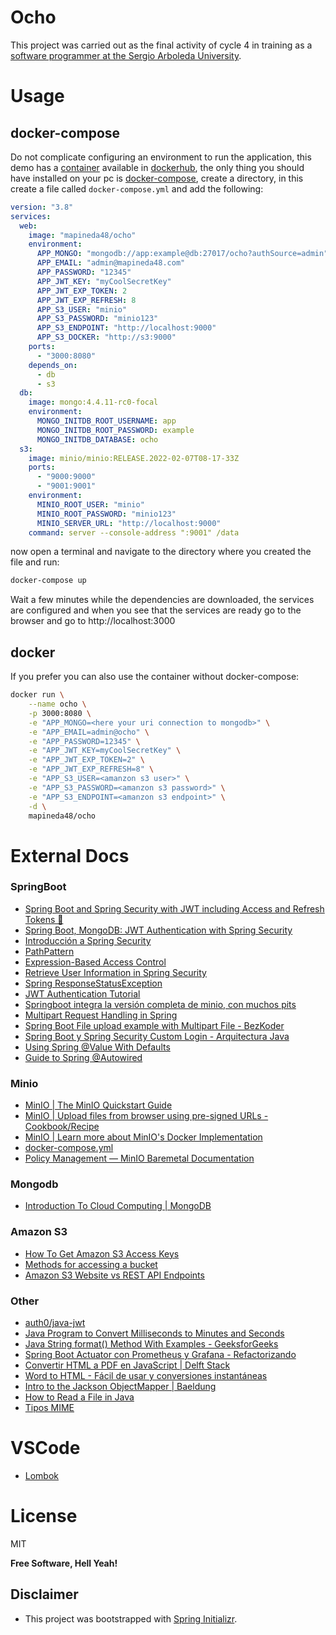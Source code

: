 # Ocho

This project was carried out as the final activity of cycle 4 in training as a [software programmer at the Sergio Arboleda University](https://www.usergioarboleda.edu.co/noticias/la-sergio-hara-parte-de-mision-tic-2022-el-programa-para-capacitar-a-mas-de-50-mil-colombianos-en-habilidades-y-competencias-4-0/).

# Usage

## docker-compose

Do not complicate configuring an environment to run the application, this demo has a [container](https://hub.docker.com/r/mapineda48/ocho) available in [dockerhub](https://hub.docker.com/), the only thing you should have installed on your pc is [docker-compose](https://docs.docker.com/compose/), create a directory, in this create a file called `docker-compose.yml` and add the following:

```yml
version: "3.8"
services: 
  web:
    image: "mapineda48/ocho"
    environment:
      APP_MONGO: "mongodb://app:example@db:27017/ocho?authSource=admin"
      APP_EMAIL: "admin@mapineda48.com"
      APP_PASSWORD: "12345"
      APP_JWT_KEY: "myCoolSecretKey"
      APP_JWT_EXP_TOKEN: 2
      APP_JWT_EXP_REFRESH: 8
      APP_S3_USER: "minio"
      APP_S3_PASSWORD: "minio123"
      APP_S3_ENDPOINT: "http://localhost:9000"
      APP_S3_DOCKER: "http://s3:9000"
    ports:
      - "3000:8080"
    depends_on:
      - db
      - s3
  db:
    image: mongo:4.4.11-rc0-focal
    environment:
      MONGO_INITDB_ROOT_USERNAME: app
      MONGO_INITDB_ROOT_PASSWORD: example
      MONGO_INITDB_DATABASE: ocho
  s3:
    image: minio/minio:RELEASE.2022-02-07T08-17-33Z
    ports:
      - "9000:9000"
      - "9001:9001"
    environment:
      MINIO_ROOT_USER: "minio"
      MINIO_ROOT_PASSWORD: "minio123"
      MINIO_SERVER_URL: "http://localhost:9000"
    command: server --console-address ":9001" /data
```
now open a terminal and navigate to the directory where you created the file and run:

```sh
docker-compose up
```
Wait a few minutes while the dependencies are downloaded, the services are configured and when you see that the services are ready go to the browser and go to http://localhost:3000

## docker

If you prefer you can also use the container without docker-compose:

```sh
docker run \
    --name ocho \
    -p 3000:8080 \
    -e "APP_MONGO=<here your uri connection to mongodb>" \
    -e "APP_EMAIL=admin@ocho" \
    -e "APP_PASSWORD=12345" \
    -e "APP_JWT_KEY=myCoolSecretKey" \
    -e "APP_JWT_EXP_TOKEN=2" \
    -e "APP_JWT_EXP_REFRESH=8" \
    -e "APP_S3_USER=<amanzon s3 user>" \
    -e "APP_S3_PASSWORD=<amanzon s3 password>" \
    -e "APP_S3_ENDPOINT=<amanzon s3 endpoint>" \
    -d \
    mapineda48/ocho
```

# External Docs

### SpringBoot

- [Spring Boot and Spring Security with JWT including Access and Refresh Tokens 🔑](https://www.youtube.com/watch?v=VVn9OG9nfH0)
- [Spring Boot, MongoDB: JWT Authentication with Spring Security](https://www.bezkoder.com/spring-boot-jwt-auth-mongodb/)
- [Introducción a Spring Security](https://www.adictosaltrabajo.com/2020/05/21/introduccion-a-spring-security/)
- [PathPattern](https://docs.spring.io/spring-framework/docs/current/javadoc-api/org/springframework/web/util/pattern/PathPattern.html)
- [Expression-Based Access Control](https://docs.spring.io/spring-security/site/docs/3.0.x/reference/el-access.html)
- [Retrieve User Information in Spring Security](https://www.baeldung.com/get-user-in-spring-security)
- [Spring ResponseStatusException](https://www.baeldung.com/spring-response-status-exception)
- [JWT Authentication Tutorial](https://www.svlada.com/jwt-token-authentication-with-spring-boot/)
- [Springboot integra la versión completa de minio, con muchos pits](https://www.jianshu.com/p/403eaf7d401c)
- [Multipart Request Handling in Spring](https://www.baeldung.com/sprint-boot-multipart-requests)
- [Spring Boot File upload example with Multipart File - BezKoder](https://www.bezkoder.com/spring-boot-file-upload/)
- [Spring Boot y Spring Security Custom Login - Arquitectura Java](https://www.arquitecturajava.com/spring-boot-y-spring-security-custom-login/)
- [Using Spring @Value With Defaults](https://www.baeldung.com/spring-value-defaults)
- [Guide to Spring @Autowired](https://www.baeldung.com/spring-autowire#:~:text=Starting%20with%20Spring%202.5%2C%20the,collaborating%20beans%20into%20our%20bean.)

### Minio

- [MinIO | The MinIO Quickstart Guide](https://docs.min.io/docs/minio-quickstart-guide.html)
- [MinIO | Upload files from browser using pre-signed URLs - Cookbook/Recipe](https://docs.min.io/docs/upload-files-from-browser-using-pre-signed-urls.html)
- [MinIO | Learn more about MinIO's Docker Implementation](https://docs.min.io/docs/minio-docker-quickstart-guide.html)
- [docker-compose.yml](https://raw.githubusercontent.com/minio/minio/master/docs/orchestration/docker-compose/docker-compose.yaml)
- [Policy Management — MinIO Baremetal Documentation](https://docs.min.io/minio/baremetal/security/minio-identity-management/policy-based-access-control.html)

### Mongodb

- [Introduction To Cloud Computing | MongoDB](https://www.mongodb.com/cloud-database/cloud-computing)

### Amazon S3

- [How To Get Amazon S3 Access Keys](https://objectivefs.com/howto/how-to-get-amazon-s3-keys)
- [Methods for accessing a bucket](https://docs.aws.amazon.com/AmazonS3/latest/userguide/access-bucket-intro.html)
- [Amazon S3 Website vs REST API Endpoints](https://cloudconfusing.com/2017/12/24/amazon-s3-website-vs-rest-api-endpoint/)

### Other

- [auth0/java-jwt](https://github.com/auth0/java-jwt)
- [Java Program to Convert Milliseconds to Minutes and Seconds](https://www.programiz.com/java-programming/examples/milliseconds-minutes-seconds)
- [Java String format() Method With Examples - GeeksforGeeks](https://www.geeksforgeeks.org/java-string-format-method-with-examples/)
- [Spring Boot Actuator con Prometheus y Grafana - Refactorizando](https://refactorizando.com/spring-boot-actuator-prometheus-grafana/)
- [Convertir HTML a PDF en JavaScript | Delft Stack](https://www.delftstack.com/es/howto/javascript/javascript-convert-html-to-pdf/#:~:text=Utilice%20la%20biblioteca%20jsPDF%20para%20convertir%20HTML%20a%20PDF,-En%20este%20m%C3%A9todo&text=Verifique%20el%20c%C3%B3digo%20a%20continuaci%C3%B3n.&text=Copy%20var%20source%20%3D%20window.,landscape'%20%7D\)%3B%20doc.)
- [Word to HTML - Fácil de usar y conversiones instantáneas](https://wordtohtml.net/)
- [Intro to the Jackson ObjectMapper | Baeldung](https://www.baeldung.com/jackson-object-mapper-tutorial)
- [How to Read a File in Java](https://www.baeldung.com/reading-file-in-java)
- [Tipos MIME](https://developer.mozilla.org/es/docs/Web/HTTP/Basics_of_HTTP/MIME_types)

# VSCode

- [Lombok](https://projectlombok.org/setup/vscode)

# License

MIT

**Free Software, Hell Yeah!**

## Disclaimer

- This project was bootstrapped with [Spring Initializr](https://start.spring.io/).
